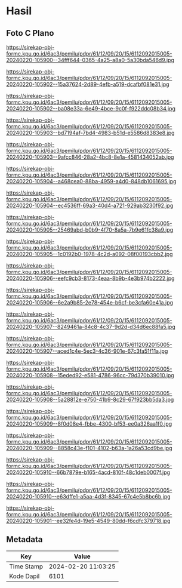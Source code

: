 # Hasil

## Foto C Plano

https://sirekap-obj-formc.kpu.go.id/6ac3/pemilu/pdpr/61/12/09/20/15/6112092015005-20240220-105900--34fff644-0365-4a25-a8a0-5a30bda546d9.jpg

https://sirekap-obj-formc.kpu.go.id/6ac3/pemilu/pdpr/61/12/09/20/15/6112092015005-20240220-105902--15a37624-2d89-4efb-a519-dcafbf081e31.jpg

https://sirekap-obj-formc.kpu.go.id/6ac3/pemilu/pdpr/61/12/09/20/15/6112092015005-20240220-105902--ba08e33a-6e49-4bce-9c0f-f922ddc08b34.jpg

https://sirekap-obj-formc.kpu.go.id/6ac3/pemilu/pdpr/61/12/09/20/15/6112092015005-20240220-105903--bd7194af-7bd4-4983-b51d-e5586d8383e8.jpg

https://sirekap-obj-formc.kpu.go.id/6ac3/pemilu/pdpr/61/12/09/20/15/6112092015005-20240220-105903--9afcc846-28a2-4bc8-8e1a-4581434052ab.jpg

https://sirekap-obj-formc.kpu.go.id/6ac3/pemilu/pdpr/61/12/09/20/15/6112092015005-20240220-105904--a468cea0-88ba-4959-a4d0-848db1061695.jpg

https://sirekap-obj-formc.kpu.go.id/6ac3/pemilu/pdpr/61/12/09/20/15/6112092015005-20240220-105904--ec4536ff-69a3-40d4-a721-929ab3230f92.jpg

https://sirekap-obj-formc.kpu.go.id/6ac3/pemilu/pdpr/61/12/09/20/15/6112092015005-20240220-105905--25469abd-b0b9-4f70-8a5a-7b9e61fc38a9.jpg

https://sirekap-obj-formc.kpu.go.id/6ac3/pemilu/pdpr/61/12/09/20/15/6112092015005-20240220-105905--1c0192b0-1978-4c2d-a092-08f00193cbb2.jpg

https://sirekap-obj-formc.kpu.go.id/6ac3/pemilu/pdpr/61/12/09/20/15/6112092015005-20240220-105906--eefc9cb3-8173-4eaa-8b9b-4e3b974b2222.jpg

https://sirekap-obj-formc.kpu.go.id/6ac3/pemilu/pdpr/61/12/09/20/15/6112092015005-20240220-105906--6e2a9b85-2e78-454e-b6cf-be3cfa60e41a.jpg

https://sirekap-obj-formc.kpu.go.id/6ac3/pemilu/pdpr/61/12/09/20/15/6112092015005-20240220-105907--8249461a-84c8-4c37-9d2d-d34d6ec88fa5.jpg

https://sirekap-obj-formc.kpu.go.id/6ac3/pemilu/pdpr/61/12/09/20/15/6112092015005-20240220-105907--aced1c4e-5ec3-4c36-901e-67c3fa51f11a.jpg

https://sirekap-obj-formc.kpu.go.id/6ac3/pemilu/pdpr/61/12/09/20/15/6112092015005-20240220-105908--15eded92-e581-4786-96cc-79d370b39010.jpg

https://sirekap-obj-formc.kpu.go.id/6ac3/pemilu/pdpr/61/12/09/20/15/6112092015005-20240220-105908--5a28812e-e750-41b9-8c29-67f923bb5da3.jpg

https://sirekap-obj-formc.kpu.go.id/6ac3/pemilu/pdpr/61/12/09/20/15/6112092015005-20240220-105909--8f0d08e4-fbbe-4300-bf53-ee0a326aa1f0.jpg

https://sirekap-obj-formc.kpu.go.id/6ac3/pemilu/pdpr/61/12/09/20/15/6112092015005-20240220-105909--8858c43e-f101-4102-b63a-1a26a53cd9be.jpg

https://sirekap-obj-formc.kpu.go.id/6ac3/pemilu/pdpr/61/12/09/20/15/6112092015005-20240220-105910--66b7879e-b165-4acd-810f-48c1deb0007f.jpg

https://sirekap-obj-formc.kpu.go.id/6ac3/pemilu/pdpr/61/12/09/20/15/6112092015005-20240220-105910--e63dffe1-a5aa-4d3f-8345-67c4e5b8bc6b.jpg

https://sirekap-obj-formc.kpu.go.id/6ac3/pemilu/pdpr/61/12/09/20/15/6112092015005-20240220-105901--ee32fe4d-19e5-4549-80dd-f6cdfc379718.jpg


## Metadata

| Key        | Value               |
| ---------- | ------------------- |
| Time Stamp | 2024-02-20 11:03:25 |
| Kode Dapil | 6101                |



